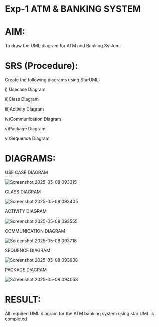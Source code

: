 # Exp-1 ATM & BANKING SYSTEM

# AIM:

To draw the UML diagram for ATM and Banking System.

# SRS (Procedure):

Create the following diagrams using StarUML:

i) Usecase Diagram

ii)Class Diagram

iii)Activity Diagram

iv)Communication Diagram

v)Package Diagram

vi)Sequence Diagram

# DIAGRAMS:

USE CASE DIAGRAM

![Screenshot 2025-05-08 093315](https://github.com/user-attachments/assets/d207c28f-800d-44b3-bdd1-fc3461c8e82c)

CLASS DIAGRAM

![Screenshot 2025-05-08 093405](https://github.com/user-attachments/assets/b8acb940-a7c7-4fac-b501-67ebced18d9b)

ACTIVITY DIAGRAM

![Screenshot 2025-05-08 093555](https://github.com/user-attachments/assets/dbc6f0bb-6fa3-4843-90ab-b467d108957a)

COMMUNICATION DIAGRAM

![Screenshot 2025-05-08 093718](https://github.com/user-attachments/assets/7d84aeff-ca14-48c1-9b48-f56b82d50b83)

SEQUENCE DIAGRAM

![Screenshot 2025-05-08 093938](https://github.com/user-attachments/assets/2452c5bb-3da7-4c59-a3f5-dddcc18207f1)

PACKAGE DIAGRAM

![Screenshot 2025-05-08 094053](https://github.com/user-attachments/assets/7dab84be-8759-430d-9cbd-918dac319128)


# RESULT:

All required UML diagram for the ATM banking system using star UML is completed
